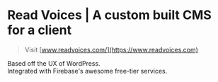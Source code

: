 # Read Voices | A custom built CMS for a client

> Visit [www.readvoices.com/](https://www.readvoices.com)

Based off the UX of WordPress.   
Integrated with Firebase's awesome free-tier services.
